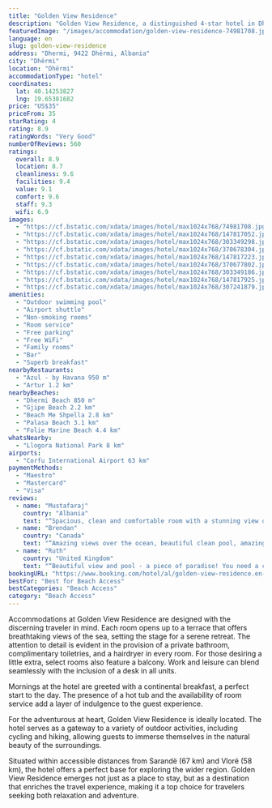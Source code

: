 ```yaml
---
title: "Golden View Residence"
description: "Golden View Residence, a distinguished 4-star hotel in Dhërmi, stands out for its exceptional amenities, including a seasonal outdoor swimming pool and meticulously maintained garden."
featuredImage: "/images/accommodation/golden-view-residence-74981708.jpg"
language: en
slug: golden-view-residence
address: "Dhermi, 9422 Dhërmi, Albania"
city: "Dhërmi"
location: "Dhërmi"
accommodationType: "hotel"
coordinates:
  lat: 40.14253827
  lng: 19.65381682
price: "US$35"
priceFrom: 35
starRating: 4
rating: 8.9
ratingWords: "Very Good"
numberOfReviews: 560
ratings:
  overall: 8.9
  location: 8.7
  cleanliness: 9.6
  facilities: 9.4
  value: 9.1
  comfort: 9.6
  staff: 9.3
  wifi: 6.9
images:
  - "https://cf.bstatic.com/xdata/images/hotel/max1024x768/74981708.jpg?k=74f7b5ac65b33d4e69c70d16e1588358b6f0ef5cc07f41e8372a4865510cb489&o=&hp=1"
  - "https://cf.bstatic.com/xdata/images/hotel/max1024x768/147817052.jpg?k=6f0740056ed6ee5d42d975239d2936bdcd0303b0eb47b9cf0a861db324974a59&o=&hp=1"
  - "https://cf.bstatic.com/xdata/images/hotel/max1024x768/303349298.jpg?k=c06807499da7bd87b622a96054437415833f576875e39ea65412769a75427c53&o=&hp=1"
  - "https://cf.bstatic.com/xdata/images/hotel/max1024x768/370678304.jpg?k=1ca55302d413622bc80a2d96ae0e09269972dced3283779bef415d3551894275&o=&hp=1"
  - "https://cf.bstatic.com/xdata/images/hotel/max1024x768/147817223.jpg?k=8b73db15f26d09b5d8bdfa423551c53a899559c94b2e80b37967b382433a1e55&o=&hp=1"
  - "https://cf.bstatic.com/xdata/images/hotel/max1024x768/370677802.jpg?k=98a31cc4cca2836fc9111a1cd4a81b1db9308c3aaa6a4ba351045707fb12c206&o=&hp=1"
  - "https://cf.bstatic.com/xdata/images/hotel/max1024x768/303349186.jpg?k=70f93f9199170c33bc6a1b5ac535bfdfdf479aecfcd0e2deb21d773e3293175c&o=&hp=1"
  - "https://cf.bstatic.com/xdata/images/hotel/max1024x768/147817925.jpg?k=a9f02820b5f2ece72343a04b4ad23b77112e1f6e3db067b89293210f3154c5f0&o=&hp=1"
  - "https://cf.bstatic.com/xdata/images/hotel/max1024x768/307241879.jpg?k=2903f6efa01731ead322a1969683fa60691a0c3be97d07cbbe867cad70c21b2f&o=&hp=1"
amenities:
  - "Outdoor swimming pool"
  - "Airport shuttle"
  - "Non-smoking rooms"
  - "Room service"
  - "Free parking"
  - "Free WiFi"
  - "Family rooms"
  - "Bar"
  - "Superb breakfast"
nearbyRestaurants:
  - "Azul - by Havana 950 m"
  - "Artur 1.2 km"
nearbyBeaches:
  - "Dhermi Beach 850 m"
  - "Gjipe Beach 2.2 km"
  - "Beach Me Shpella 2.8 km"
  - "Palasa Beach 3.1 km"
  - "Folie Marine Beach 4.4 km"
whatsNearby:
  - "Llogora National Park 8 km"
airports:
  - "Corfu International Airport 63 km"
paymentMethods:
  - "Maestro"
  - "Mastercard"
  - "Visa"
reviews:
  - name: "Mustafaraj"
    country: "Albania"
    text: "“Spacious, clean and comfortable room with a stunning view of the Ionian sea and mountains as soon as you out the door. A relaxing pool with the perfect setting. All the necessary drinks and a great breakfast with whatever you would want and need....”"
  - name: "Brendan"
    country: "Canada"
    text: "“Amazing views over the ocean, beautiful clean pool, amazingly helpful staff. Great breakfast included.”"
  - name: "Ruth"
    country: "United Kingdom"
    text: "“Beautiful view and pool - a piece of paradise! You need a car to get to Dhermi but it’s only a 10min drive”"
bookingURL: "https://www.booking.com/hotel/al/golden-view-residence.en-gb.html?aid=8035640"
bestFor: "Best for Beach Access"
bestCategories: "Beach Access"
category: "Beach Access"
---
```


Accommodations at Golden View Residence are designed with the discerning traveler in mind. Each room opens up to a terrace that offers breathtaking views of the sea, setting the stage for a serene retreat. The attention to detail is evident in the provision of a private bathroom, complimentary toiletries, and a hairdryer in every room. For those desiring a little extra, select rooms also feature a balcony. Work and leisure can blend seamlessly with the inclusion of a desk in all units.

Mornings at the hotel are greeted with a continental breakfast, a perfect start to the day. The presence of a hot tub and the availability of room service add a layer of indulgence to the guest experience.

For the adventurous at heart, Golden View Residence is ideally located. The hotel serves as a gateway to a variety of outdoor activities, including cycling and hiking, allowing guests to immerse themselves in the natural beauty of the surroundings.

Situated within accessible distances from Sarandë (67 km) and Vlorë (58 km), the hotel offers a perfect base for exploring the wider region. Golden View Residence emerges not just as a place to stay, but as a destination that enriches the travel experience, making it a top choice for travelers seeking both relaxation and adventure.